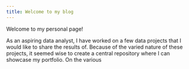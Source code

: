 ```yaml
---
title: Welcome to my blog
---
```


Welcome to my personal page!

As an aspiring data analyst, I have worked on a few data projects that I would like to share the results of. Because of the varied nature of these projects, it seemed wise to create a central repository where I can showcase my portfolio. 
On the various 
